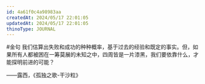 ```yaml
---
id: 4a61f0c4a98983aa
createdAt: 2024/05/17 22:01:05
updatedAt: 2024/05/17 22:01:05
thinoType: JOURNAL
---
```

#金句 我们估算出失败和成功的种种概率，基于过去的经验和既定的事实。但，如果所有人都被困在一筹莫展的未知之中，四周皆是一片漆黑，我们要依靠什么，才能探明前进的可能？

——露西，《孤独之歌-干沙粒》